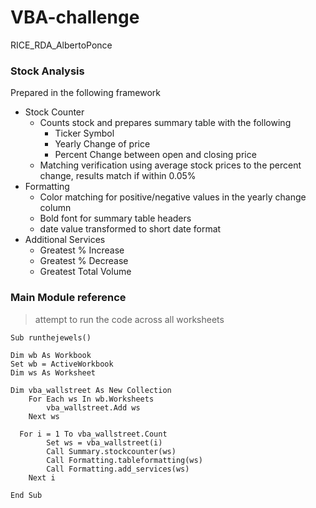 # VBA-challenge
 RICE_RDA_AlbertoPonce

### Stock Analysis 

Prepared in the following framework 

- Stock Counter 
  - Counts stock and prepares summary table with the following 
    - Ticker Symbol
    - Yearly Change of price 
    - Percent Change between open and closing price
  - Matching verification using average stock prices to the percent change, results match if within 0.05% 
- Formatting 
  - Color matching for positive/negative values in the yearly change column 
  - Bold font for summary table headers
  - date value transformed to short date format
- Additional Services 
  - Greatest % Increase
  - Greatest % Decrease
  - Greatest Total Volume



### Main Module reference

> attempt to run the code across all worksheets 

```visual basic
Sub runthejewels()

Dim wb As Workbook
Set wb = ActiveWorkbook
Dim ws As Worksheet

Dim vba_wallstreet As New Collection
    For Each ws In wb.Worksheets
        vba_wallstreet.Add ws
    Next ws

  For i = 1 To vba_wallstreet.Count
        Set ws = vba_wallstreet(i)
        Call Summary.stockcounter(ws)
        Call Formatting.tableformatting(ws)
        Call Formatting.add_services(ws)
    Next i

End Sub
```



